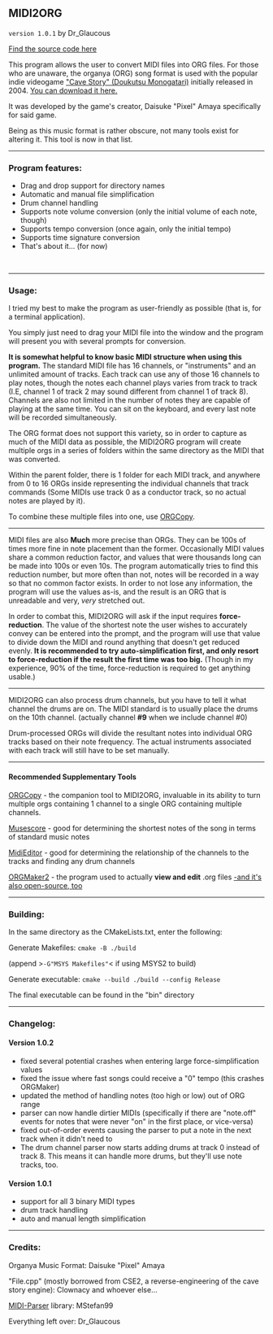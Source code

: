 ## MIDI2ORG
`version 1.0.1` by Dr_Glaucous

[Find the source code here](https://github.com/DrGlaucous/MIDI2ORG)

This program allows the user to convert MIDI files into ORG files.
For those who are unaware, the organya (ORG) song format is used with the popular indie videogame ["Cave Story" (Doukutsu Monogatari)](https://en.wikipedia.org/wiki/Cave_Story) initially released in 2004. [You can download it here.](https://www.cavestory.org/download/cave-story.php)

It was developed by the game's creator, Daisuke "Pixel" Amaya specifically for said game.

Being as this music format is rather obscure, not many tools exist for altering it. This tool is now in that list.
___

### Program features:
* Drag and drop support for directory names
* Automatic and manual file simplification
* Drum channel handling
* Supports note volume conversion (only the initial volume of each note, though)
* Supports tempo conversion (once again, only the initial tempo)
* Supports time signature conversion
* That's about it... (for now)

&nbsp;
&nbsp;
&nbsp;

___
### Usage:

I tried my best to make the program as user-friendly as possible (that is, for a terminal application).

You simply just need to drag your MIDI file into the window and the program will present you with several
prompts for conversion.

**It is somewhat helpful to know basic MIDI structure when using this program.** The standard MIDI file has 16 channels, or "instruments" and an unlimited amount of tracks. Each track can use any of those 16 channels to play notes, though the notes each channel plays varies from track to track (I.E, channel 1 of track 2 may sound different from channel 1 of track 8). Channels are also not limited in the number of notes they are capable of playing at the same time. You can sit on the keyboard, and every last note will be recorded simultaneously.

The ORG format does not support this variety, so in order to capture as much of the MIDI data as possible, the MIDI2ORG program will create multiple orgs in a series of folders within the same directory as the MIDI that was converted.

Within the parent folder, there is 1 folder for each MIDI track, and anywhere from 0 to 16 ORGs inside representing the individual channels that track commands (Some MIDIs use track 0 as a conductor track, so no actual notes are played by it).

To combine these multiple files into one, use [ORGCopy](https://github.com/DrGlaucous/ORGCopy).
___
MIDI files are also **Much** more precise than ORGs. They can be 100s of times more fine in note placement than the former. Occasionally MIDI values share a common reduction factor, and values that were thousands long can be made into 100s or even 10s. The program automatically tries to find this reduction number, but more often than not, notes will be recorded in a way so that no common factor exists. In order to not lose any information, the program will use the values as-is, and the result is an ORG that is unreadable and very, *very* stretched out.

In order to combat this, MIDI2ORG will ask if the input requires **force-reduction**. The value of the shortest note the user wishes to accurately convey can be entered into the prompt, and the program will use that value to divide down the MIDI and round anything that doesn't get reduced evenly. **It is recommended to try auto-simplification first, and only resort to force-reduction if the result the first time was too big.** (Though in my experience, 90% of the time, force-reduction is required to get anything usable.)
___
MIDI2ORG can also process drum channels, but you have to tell it what channel the drums are on. The MIDI standard is to usually place the drums on the 10th channel. (actually channel **#9** when we include channel #0)

Drum-processed ORGs will divide the resultant notes into individual ORG tracks based on their note frequency. The actual instruments associated with each track will still have to be set manually.
___
#### Recommended Supplementary Tools

[ORGCopy](https://github.com/DrGlaucous/ORGCopy) - the companion tool to MIDI2ORG, invaluable in its ability to turn multiple orgs containing 1 channel to a single ORG containing multiple channels.

[Musescore](https://musescore.org/) - good for determining the shortest notes of the song in terms of standard music notes

[MidiEditor](https://www.midieditor.org/) - good for determining the relationship of the channels to the tracks and finding any drum channels

[ORGMaker2](https://www.cavestory.org/download/music-tools.php) - the program used to actually **view and edit** .org files [-and it's also open-source, too](https://github.com/shbow/organya)

___
### Building:
In the same directory as the CMakeLists.txt, enter the following:

Generate Makefiles:
`cmake -B ./build`

(append >`-G"MSYS Makefiles"`< if using MSYS2 to build)


Generate executable:
`cmake --build ./build --config Release`

The final executable can be found in the "bin" directory

___
### Changelog:
#### Version 1.0.2
* fixed several potential crashes when entering large force-simplification values
* fixed the issue where fast songs could receive a "0" tempo (this crashes ORGMaker)
* updated the method of handling notes (too high or low) out of ORG range
* parser can now handle dirtier MIDIs (specifically if there are "note.off" events for notes that were never "on" in the first place, or vice-versa)
* fixed out-of-order events causing the parser to put a note in the next track when it didn't need to
* The drum channel parser now starts adding drums at track 0 instead of track 8. This means it can handle more drums, but they'll use note tracks, too.
#### Version 1.0.1
* support for all 3 binary MIDI types
* drum track handling
* auto and manual length simplification

___
### Credits:
Organya Music Format: Daisuke "Pixel" Amaya

"File.cpp" (mostly borrowed from CSE2, a reverse-engineering of the cave story engine): Clownacy and whoever else...

[MIDI-Parser](https://github.com/MStefan99/Midi-Parser) library: MStefan99

Everything left over: Dr_Glaucous
